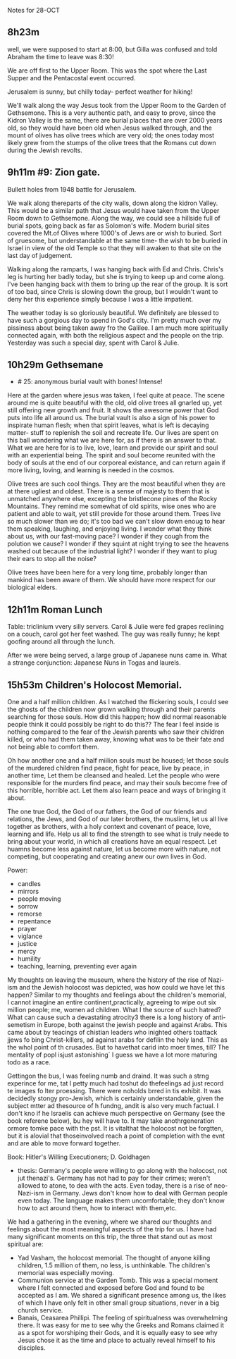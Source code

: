 <div id="wikitext">

<div style="display: none;">

Summary:day nine Parent:(Main.)Israel1996 <span
class="wikiword">[IncludeMe](http://wiki.tamouse.org?n=Main.IncludeMe?action=edit)[?](http://wiki.tamouse.org?n=Main.IncludeMe?action=edit)</span>:[Israel1996](http://wiki.tamouse.org?n=Main.Israel1996?action=print)
Categories:[Articles](http://wiki.tamouse.org?n=Category.Articles) Tags:
israel

</div>

Notes for 28-OCT

<div class="vspace">

</div>

8h23m
-----

well, we were supposed to start at 8:00, but Gilla was confused and told
Abraham the time to leave was 8:30!

We are off first to the Upper Room. This was the spot where the Last
Supper and the Pentacostal event occurred.

Jerusalem is sunny, but chilly today- perfect weather for hiking!

We'll walk along the way Jesus took from the Upper Room to the Garden of
Gethsemone. This is a very authentic path, and easy to prove, since the
Kidron Valley is the same, there are burial places that are over 2000
years old, so they would have been old when Jesus walked through, and
the mount of olives has olive trees which are very old; the ones today
most likely grew from the stumps of the olive trees that the Romans cut
down during the Jewish revolts.

<div class="vspace">

</div>

9h11m \#9: Zion gate.
---------------------

Bullett holes from 1948 battle for Jerusalem.

We walk along thereparts of the city walls, down along the kidron
Valley. This would be a similar path that Jesus would have taken from
the Upper Room down to Gethsemone. Along the way, we could see a
hillside full of burial spots, going back as far as Solomon's wife.
Modern burial sites covered the Mt.of Olives where 1000's of Jews are or
wish to buried. Sort of gruesome, but understandable at the same time-
the wish to be buried in Israel in view of the old Temple so that they
will awaken to that site on the last day of judgement.

Walking along the ramparts, I was hanging back with Ed and Chris.
Chris's leg is hurting her badly today, but she is trying to keep up and
come along. I've been hanging back with them to bring up the rear of the
group. It is sort of too bad, since Chris is slowing down the group, but
I wouldn't want to deny her this experience simply because I was a
little impatient.

The weather today is so gloriously beautiful. We definitely are blessed
to have such a gorgious day to spend in God's city. I'm pretty much over
my pissiness about being taken away fro the Galilee. I am much more
spiritually connected again, with both the religious aspect and the
people on the trip. Yesterday was such a special day, spent with Carol &
Julie.

<div class="vspace">

</div>

10h29m Gethsemane
-----------------

-   \# 25: anonymous burial vault with bones! Intense!

Here at the garden where jesus was taken, I feel quite at peace. The
scene around me is quite beautiful with the old, old olive trees all
gnarled up, yet still offering new growth and fruit. It shows the
awesome power that God puts into life all around us. The burial vault is
also a sign of his power to inspirate human flesh; when that spirit
leaves, what is left is decaying matter- stuff to replenish the soil and
recreate life. Our lives are spent on this ball wondering what we are
here for, as if there is an answer to that. What we are here for is to
live, love, learn and provide our spirit and soul with an experiential
being. The spirit and soul become reunited with the body of souls at the
end of our corporeal existance, and can return again if more living,
loving, and learning is needed in the cosmos.

Olive trees are such cool things. They are the most beautiful when they
are at there ugliest and oldest. There is a sense of majesty to them
that is unmatched anywhere else, excepting the bristlecone pines of the
Rocky Mountains. They remind me somewhat of old spirits, wise ones who
are patient and able to wait, yet still provide for those around them.
Trees live so much slower than we do; it's too bad we can't slow down
enoug to hear them speaking, laughing, and enjoying living. I wonder
what they think about us, with our fast-moving pace? I wonder if they
cough from the polution we cause? I wonder if they squint at night
trying to see the heavens washed out because of the industrial light? I
wonder if they want to plug their ears to stop all the noise?

Olive trees have been here for a very long time, probably longer than
mankind has been aware of them. We should have more respect for our
biological elders.

<div class="vspace">

</div>

12h11m Roman Lunch
------------------

Table: triclinium vvery silly servers. Carol & Julie were fed grapes
reclining on a couch, carol got her feet washed. The guy was really
funny; he kept goofing around all through the lunch.

After we were being served, a large group of Japanese nuns came in. What
a strange conjunction: Japanese Nuns in Togas and laurels.

<div class="vspace">

</div>

15h53m Children's Holocost Memorial.
------------------------------------

One and a half million children. As I watched the flickering souls, I
could see the ghosts of the children now grown walking through and their
parents searching for those souls. How did this happen; how did normal
reasonable people think it could possibly be right to do this?? The fear
I feel inside is nothing compared to the fear of the Jewish parents who
saw their children killed, or who had them taken away, knowing what was
to be their fate and not being able to comfort them.

Oh how another one and a half miilion souls must be housed; let those
souls of the murdered children find peace, fight for peace, live by
peace, in another time, Let them be cleansed and healed. Let the people
who were responsible for the murders find peace, and may their souls
become free of this horrible, horrible act. Let them also learn peace
and ways of bringing it about.

The one true God, the God of our fathers, the God of our friends and
relations, the Jews, and God of our later brothers, the muslims, let us
all live together as brothers, with a holy context and covenant of
peace, love, learning and life. Help us all to find the strength to see
what is truly neede to bring about your world, in which all creations
have an equal respect. Let huamns become less against nature, let us
become more with nature, not competing, but cooperating and creating
anew our own lives in God.

Power:

-   candles
-   mirrors
-   people moving
-   sorrow
-   remorse
-   repentance
-   prayer
-   viglance
-   justice
-   mercy
-   humility
-   teaching, learning, preventing ever again

My thoughts on leaving the museum, where the history of the rise of
Nazi-ism and the Jewish holocost was depicted, was how could we have let
this happen? Similar to my thoughts and feelings about the children's
memorial, I cannot imagine an entire continent,practically, agreeing to
wipe out six million people; me, women ad children. What I the source of
such hatred? What can cause such a devastating atrocity3 there is a long
history of anti-semetism in Europe, both against the jewish people and
against Arabs. This came about by teacings of chistian leaders who
inighted others toattack jjews fo bing Christ-killers, ad against arabs
for defilin the holy land. This as the whol point of th crusades. But to
havethat carid into moer times, till? The mentality of popl isjust
astonishing\` I guess we have a lot more maturing todo as a race.

Gettingon the bus, I was feeling numb and draind. It was such a strng
experince for me, tat I petty much had toshut do thefeelings ad just
record te images fo lter proessing. There were noholds brred in tis
exhibit. It was decidedly stongy pro-Jewish, which is certainly
understandable, given the subject mtter ad thesource of h fundng, andit
is also very much factual. I don't kno if he Israelis can achieve much
perspective on Germany (see the book referene below), bu hey will have
to. It may take anothrgeneration ormore tomke pace with the pst. It is
vitalthat the holocost not be forgtten, but it is alovial that
thoseinvolved reach a point of completion with the evnt and are able to
move forward together.

Book: Hitler's Willing Executioners; D. Goldhagen

-   thesis: Germany's people were willing to go along with the holocost,
    not jut thenazi's. Germany has not had to pay for their crimes;
    weren't allowed to atone, to dea with the acts. Even today, there is
    a rise of neo-Nazi-ism in Germany. Jews don't know how to deal with
    German people even today. The language makes them uncomfortable;
    they don't know how to act around them, how to interact with
    them,etc.

We had a gathering in the evening, where we shared our thoughts and
feelings about the most meaningful aspects of the trip for us. I have
had many significant moments on this trip, the three that stand out as
most spiritual are:

-   Yad Vasham, the holocost memorial. The thought of anyone killing
    children, 1.5 million of them, no less, is unthinkable. The
    children's memorial was especially moving.
-   Communion service at the Garden Tomb. This was a special moment
    where I felt connected and exposed before God and found to be
    accepted as I am. We shared a significant presence among us, the
    likes of which I have only felt in other small group situations,
    never in a big church service.
-   Banais, Ceasarea Phillipi. The feeling of spiritualness was
    overwhelming there. It was easy for me to see why the Greeks and
    Romans claimed it as a spot for worshiping their Gods, and it is
    equally easy to see why Jesus chose it as the time and place to
    actually reveal himself to his disciples.

</div>
